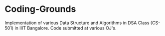 # Coding-Grounds
Implementation of various Data Structure and Algorithms in DSA Class (CS- 501) in IIIT Bangalore.
Code submitted at various OJ's.
